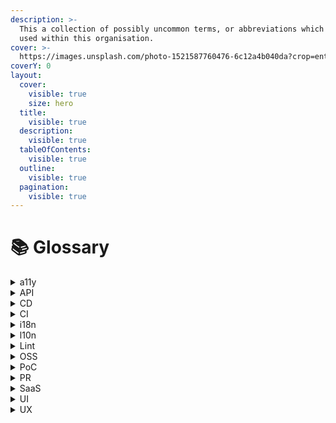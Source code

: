 ```yaml
---
description: >-
  This a collection of possibly uncommon terms, or abbreviations which may be
  used within this organisation.
cover: >-
  https://images.unsplash.com/photo-1521587760476-6c12a4b040da?crop=entropy&cs=srgb&fm=jpg&ixid=M3wxOTcwMjR8MHwxfHNlYXJjaHwyfHxsaWJyYXJ5fGVufDB8fHx8MTcwODUyMzU5NXww&ixlib=rb-4.0.3&q=85
coverY: 0
layout:
  cover:
    visible: true
    size: hero
  title:
    visible: true
  description:
    visible: true
  tableOfContents:
    visible: true
  outline:
    visible: true
  pagination:
    visible: true
---
```


# 📚 Glossary

<details>

<summary>a11y</summary>

Abbreviation for [**accessibility**](https://en.wikipedia.org/wiki/Accessibility). Number `11` is a count of characters between `a` and `y`. It refers to the inclusive practice of removing barriers that prevent interaction with, or access to websites, by people with disabilities.

</details>

<details>

<summary>API</summary>

Abbreviation for [**A**pplication **P**rogramming **I**nterface](https://en.wikipedia.org/wiki/API) - a set of protocols and tools for building application software and enabling interaction between different software intermediaries.

</details>

<details>

<summary>CD</summary>

Abbreviation for [**C**ontinuous **D**elivery](https://en.wikipedia.org/wiki/Continuous\_delivery) - a software development practice where code changes are automatically built, tested, and prepared for a release to production.

</details>

<details>

<summary>CI</summary>

Abbreviation for [**C**ontinous **I**ntegration](https://en.wikipedia.org/wiki/Continuous\_integration) - a software development practice where all code changes are automatically built, tested, and merged into a shared repository frequently to detect errors quickly.

</details>

<details>

<summary>i18n</summary>

Abbreviation for [**internationalization**](https://en.wikipedia.org/wiki/Internationalization\_and\_localization). Number `18` is a count of characters between the `i` and `n`. It's a process of designing products in such a way that they can be easily adapted to various languages and regions without engineering changes.

</details>

<details>

<summary>l10n</summary>

Abbreviation for [**localization**](https://en.wikipedia.org/wiki/Internationalization\_and\_localization). Number `10` is a count of characters between the `l` and `n`.  It involves adapting products or content to meet the language and cultural requirements of a specific target market.

</details>

<details>

<summary>Lint</summary>

The process of running a program that will statically analyse code for potential errors and stylistic _(formatting)_ issues.

</details>

<details>

<summary>OSS</summary>

Abbreviation for [**O**pen **S**ource **S**oftware](https://en.wikipedia.org/wiki/Open-source\_software) - software for which the original source code is made freely available and may be redistributed and modified.

</details>

<details>

<summary>PoC</summary>

Abbreviation for [**P**roof **o**f **C**oncept](https://en.wikipedia.org/wiki/Proof\_of\_concept) - a demonstration that a certain concept or theory is feasible.

</details>

<details>

<summary>PR</summary>

Abbreviation for [**P**ull **R**equest](https://docs.github.com/en/pull-requests/collaborating-with-pull-requests/proposing-changes-to-your-work-with-pull-requests/about-pull-requests) - a method used on GitHub for contributing changes to a repository through branch-specific requests for review and integration.

</details>

<details>

<summary>SaaS</summary>

Abbreviation for [**S**oftware **a**s a Service](https://en.wikipedia.org/wiki/Software\_as\_a\_service) - is a software distribution model in which applications are hosted by a vendor or service provider and made available to customers over the internet.

</details>

<details>

<summary>UI</summary>

Abbreviation for [**U**ser **I**nterface](https://en.wikipedia.org/wiki/User\_interface) - the space where interactions between humans and machines occur, involving the design of screens, pages, and visual elements.

</details>

<details>

<summary>UX</summary>

Abbreviation for [**U**ser **E**xperience](https://en.wikipedia.org/wiki/User\_experience) - the overall experience of a person using a product, especially in terms of how easy or pleasing it is to use.

</details>
